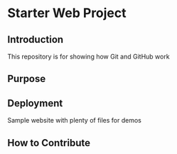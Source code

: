# Starter Web Project

## Introduction

This repository is for showing how Git and GitHub work

## Purpose

## Deployment

Sample website with plenty of files for demos

## How to Contribute